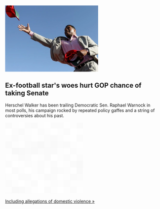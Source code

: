 
![Ex-football star's woes hurt GOP chance of taking Senate](./20220825175720.png)
## Ex-football star's woes hurt GOP chance of taking Senate

Herschel Walker has been trailing Democratic Sen. Raphael Warnock in most polls, his campaign rocked by repeated policy gaffes and a string of controversies about his past.

![pic](../square_bg.png)

[Including allegations of domestic violence »](https://www.yahoo.com/news/ex-football-star-herschel-walkers-101125128.html)
